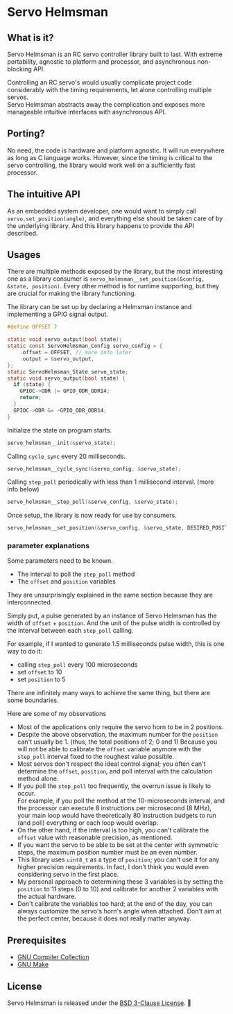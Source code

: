 # Servo Helmsman

## What is it?

Servo Helmsman is an RC servo controller library built to last.
With extreme portability, agnostic to platform and processor, and asynchronous non-blocking API.  

Controlling an RC servo's would usually complicate project code considerably with the timing requirements, let alone controlling multiple servos.  
Servo Helmsman abstracts away the complication and exposes more manageable intuitive interfaces with asynchronous API.

## Porting?
No need, the code is hardware and platform agnostic. It will run everywhere as long as C language works.
However, since the timing is critical to the servo controlling, the library would work well on a sufficiently fast processor.

## The intuitive API

As an embedded system developer, one would want to simply call `servo.set_position(angle)`, and everything else should be taken care of by the underlying library. And this library happens to provide the API described.

## Usages

There are multiple methods exposed by the library,
but the most interesting one as a library consumer is
`servo_helmsman__set_position(&config, &state, position)`. Every other method is for runtime supporting, but they are crucial for making the library functioning.

The library can be set up by declaring a Helmsman instance and implementing a GPIO signal output.
~~~c
#define OFFSET 7

static void servo_output(bool state);
static const ServoHelmsman_Config servo_config = {
    .offset = OFFSET, // more info later
    .output = &servo_output,
};
static ServoHelmsman_State servo_state;
static void servo_output(bool state) {
  if (state) {
    GPIOC->ODR |= GPIO_ODR_ODR14;
    return;
  }
  GPIOC->ODR &= ~GPIO_ODR_ODR14;
}
~~~
Initialize the state on program starts.
~~~c
servo_helmsman__init(&servo_state);
~~~
Calling `cycle_sync` every 20 milliseconds.
~~~c
servo_helmsman__cycle_sync(&servo_config, &servo_state);
~~~
Calling `step_poll` periodically with less than 1 millisecond interval. (more info below)
~~~c
servo_helmsman__step_poll(&servo_config, &servo_state);
~~~

Once setup, the library is now ready for use by consumers.
~~~c
servo_helmsman__set_position(&servo_config, &servo_state, DESIRED_POSITION);
~~~

### parameter explanations
Some parameters need to be known.

* The interval to poll the `step_poll` method
* The `offset` and `position` variables

They are unsurprisingly explained in the same section because they are interconnected.

Simply put, a pulse generated by an instance of Servo Helmsman has the width of `offset` + `position`.
And the unit of the pulse width is controlled by the interval between each `step_poll` calling.

For example, if I wanted to generate 1.5 milliseconds pulse width, this is one way to do it:
* calling `step_poll` every 100 microseconds
* set `offset` to 10
* set `position` to 5

There are infinitely many ways to achieve the same thing, but there are some boundaries.

Here are some of my observations
* Most of the applications only require the servo horn to be in 2 positions.
* Despite the above observation, the maximum number for the `position` can't usually be 1. (thus, the total positions of 2; 0 and 1)
Because you will not be able to calibrate the `offset` variable anymore with the `step_poll` interval fixed to the roughest value possible.
* Most servos don't respect the ideal control signal; you often can't determine the `offset`, `position`, and poll interval with the calculation method alone.
* If you poll the `step_poll` too frequently, the overrun issue is likely to occur.  
For example, if you poll the method at the 10-microseconds interval, and the processor can execute 8 instructions per microsecond (8 MHz), your main loop would have theoretically 80 instruction budgets to run (and poll) everything or each loop would overlap.
* On the other hand, if the interval is too high, you can't calibrate the `offset` value with reasonable precision, as mentioned.
* If you want the servo to be able to be set at the center with symmetric steps, the maximum position number must be an even number.
* This library uses `uint8_t` as a type of `position`; you can't use it for any higher precision requirements. In fact, I don't think you would even considering servo in the first place.
* My personal approach to determining these 3 variables is by setting the `position` to 11 steps (0 to 10) and calibrate for another 2 variables with the actual hardware.
* Don't calibrate the variables too hard; at the end of the day, you can always customize the servo's horn's angle when attached. Don't aim at the perfect center, because it does not really matter anyway.

## Prerequisites

* [GNU Compiler Collection](https://gcc.gnu.org/)
* [GNU Make](https://www.gnu.org/software/make/)

## License

Servo Helmsman is released under the [BSD 3-Clause License](LICENSE.md). :tada:

